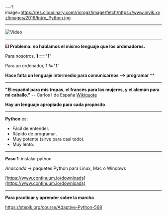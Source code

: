 
---?image=https://res.cloudinary.com/ricrogz/image/fetch/https://www.invik.xyz/images/2016/Intro_Python.jpg

---

![Video](https://www.youtube.com/embed/0NkjVAnWnOA?vq=hd720&rel=0&controls=0&showinfo=0)

---

**El Problema: no hablamos el mismo lenguaje que los ordenadores.**

Para nosotros,
**1 == '1'**

Para un ordenador,
**1 != '1'**

**Hace falta un lenguaje intermedio para comunicarnos --> programar** **

---

**"El español para mis tropas, el francés para las mujeres, y el alemán para mi caballo."**
                 -- Carlos I de España [Wikiquote](https://es.wikiquote.org/wiki/Carlos_I_de_Espa%C3%B1a)

**Hay un lenguaje apropiado para cada propósito**

---

**Python** es:

- Fácil de entender.
- Ràpido de programar.
- Muy potente (sirve para casi todo).
- Muy lento.

---

**Paso 1**: instalar python

*Anaconda* -> paquetes Python para Linux, Mac o Windows

[https://www.continuum.io/downloads](https://www.continuum.io/downloads)

---

**Para practicar y aprender sobre la marcha**

https://stepik.org/course/Adaptive-Python-568
